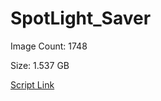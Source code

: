 # SpotLight_Saver

Image Count: 1748

Size: 1.537 GB

[Script Link](https://github.com/liuyal/Archive/blob/master/Python/Utilities/Miscellaneous/spotlight_saver.py)
